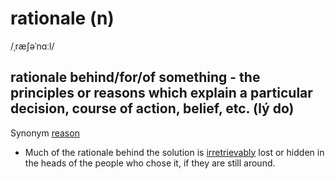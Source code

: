 # rationale (n)

/ˌræʃəˈnɑːl/

## rationale behind/for/of something - the principles or reasons which explain a particular decision, course of action, belief, etc. (lý do)

Synonym [reason]()

- Much of the rationale behind the solution is [irretrievably](irretrievable-adv.md#in-a-way-that-means-you-can-never-make-something-right-or-get-it-back-không-thể-lấy-lại-được-không-thể-cứu-vãn-được) lost or hidden in the heads of the people who chose it, if they are still around.